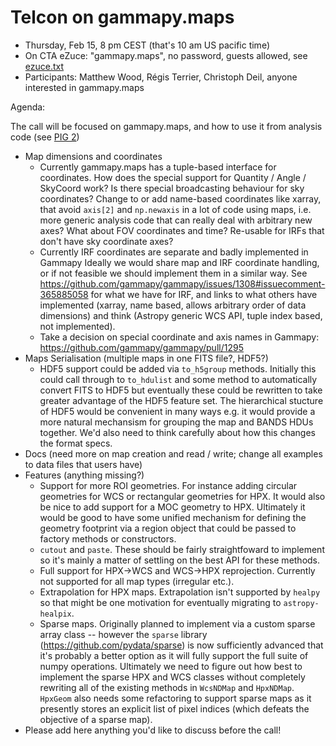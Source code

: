 # Telcon on gammapy.maps

* Thursday, Feb 15, 8 pm CEST (that's 10 am US pacific time)
* On CTA eZuce: "gammapy.maps", no password, guests allowed, see [ezuce.txt](ezuce.txt)
* Participants: Matthew Wood, Régis Terrier, Christoph Deil, anyone interested in gammapy.maps

Agenda:

The call will be focused on gammapy.maps, and how to use it from analysis code (see [PIG 2](https://github.com/gammapy/gammapy/pull/1277))

* Map dimensions and coordinates
  * Currently gammapy.maps has a tuple-based interface for coordinates.
    How does the special support for Quantity / Angle / SkyCoord work?
    Is there special broadcasting behaviour for sky coordinates?
    Change to or add name-based coordinates like xarray, that avoid `axis[2]` and `np.newaxis` in a lot of code using maps,
    i.e. more generic analysis code that can really deal with arbitrary new axes?
    What about FOV coordinates and time?
    Re-usable for IRFs that don't have sky coordinate axes?
  * Currently IRF coordinates are separate and badly implemented in Gammapy
    Ideally we would share map and IRF coordinate handling, or if not feasible we should implement them in a similar way.
    See https://github.com/gammapy/gammapy/issues/1308#issuecomment-365885058 for what we have for IRF,
    and links to what others have implemented (xarray, name based, allows arbitrary order of data dimensions) and think (Astropy generic WCS API, tuple index based, not implemented).
  * Take a decision on special coordinate and axis names in Gammapy: https://github.com/gammapy/gammapy/pull/1295
* Maps Serialisation (multiple maps in one FITS file?, HDF5?)
  * HDF5 support could be added via `to_h5group` methods.  Initially this could call through to `to_hdulist` and some method to automatically convert FITS to HDF5 but eventually these could be rewritten to take greater advantage of the HDF5 feature set.  The hierarchical stucture of HDF5 would be convenient in many ways e.g. it would provide a more natural mechansism for grouping the map and BANDS HDUs together.  We'd also need to think carefully about how this changes the format specs. 
* Docs (need more on map creation and read / write; change all examples to data files that users have)
* Features (anything missing?)
  * Support for more ROI geometries.  For instance adding circular geometries for WCS or rectangular geometries for HPX.  It would also be nice to add support for a MOC geometry to HPX.  Ultimately it would be good to have some unified mechanism for defining the geometry footprint via a region object that could be passed to factory methods or constructors.
  * `cutout` and `paste`.  These should be fairly straightfoward to implement so it's mainly a matter of settling on the best API for these methods.
  * Full support for HPX->WCS and WCS->HPX reprojection.  Currently not supported for all map types (irregular etc.).  
  * Extrapolation for HPX maps.  Extrapolation isn't supported by `healpy` so that might be one motivation for eventually migrating to `astropy-healpix`.
  * Sparse maps.  Originally planned to implement via a custom sparse array class -- however the `sparse` library (https://github.com/pydata/sparse) is now sufficiently advanced that it's probably a better option as it will fully support the full suite of numpy operations.  Ultimately we need to figure out how best to implement the sparse HPX and WCS classes without completely rewriting all of the existing methods in `WcsNDMap` and `HpxNDMap`.  `HpxGeom` also needs some refactoring to support sparse maps as it presently stores an explicit list of pixel indices (which defeats the objective of a sparse map).
* Please add here anything you'd like to discuss before the call!

